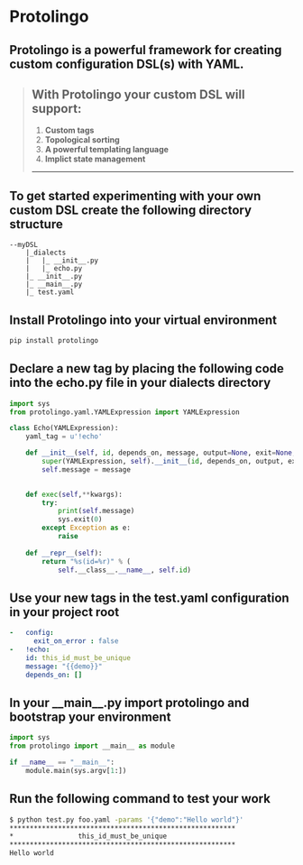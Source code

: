 # **Protolingo**

## **Protolingo** is a powerful framework for creating custom configuration DSL(s) with YAML.

> ## With Protolingo your custom DSL will support:
> 1. **Custom tags**
> 2. **Topological sorting**
> 3. **A powerful templating language**
> 4. **Implict state management**
>_____________________________________________________

## To get started experimenting with your own custom DSL create the following directory structure
```
--myDSL
    |_dialects
    |   |_ __init__.py
    |   |_ echo.py
    |_ __init__.py
    |_ __main__.py
    |_ test.yaml
```

##  Install **Protolingo** into your virtual environment
```bash
pip install protolingo
```

##  Declare a new tag by placing the following code into the **echo.py** file in your **dialects** directory
```python
import sys
from protolingo.yaml.YAMLExpression import YAMLExpression

class Echo(YAMLExpression):
    yaml_tag = u'!echo'

    def __init__(self, id, depends_on, message, output=None, exit=None, exitCode=None):
        super(YAMLExpression, self).__init__(id, depends_on, output, exit, exitCode)
        self.message = message
        

    def exec(self,**kwargs):
        try:
            print(self.message)
            sys.exit(0)
        except Exception as e:
            raise
 
    def __repr__(self):
        return "%s(id=%r)" % (
            self.__class__.__name__, self.id)
```

## Use your new tags in the **test.yaml** configuration in your project root
```yaml
-   config:
      exit_on_error : false
-   !echo:
    id: this_id_must_be_unique
    message: "{{demo}}"
    depends_on: []
```

## In your **\_\_main\_\_.py** import **protolingo** and bootstrap your environment
```python
import sys
from protolingo import __main__ as module

if __name__ == "__main__":
    module.main(sys.argv[1:])

```

## Run the following command to test your work
```bash
$ python test.py foo.yaml -params '{"demo":"Hello world"}'
********************************************************
*                this_id_must_be_unique
********************************************************
Hello world

```